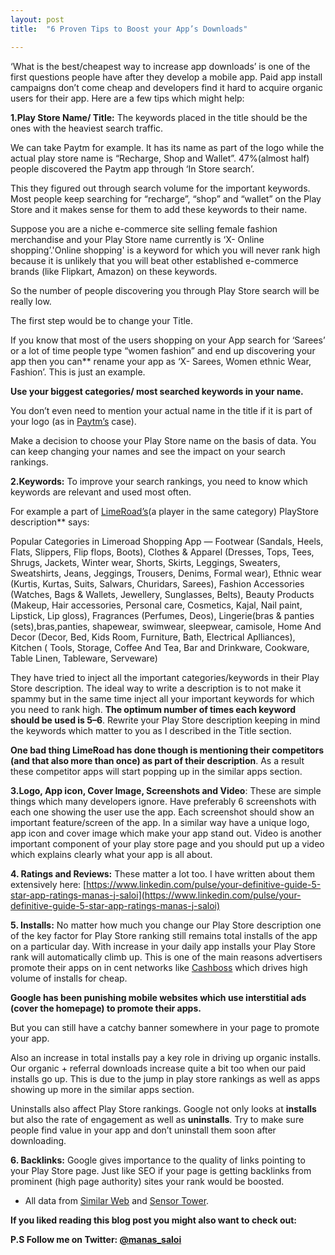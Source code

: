 ```yaml
---
layout: post
title:  "6 Proven Tips to Boost your App’s Downloads"

---
```


‘What is the best/cheapest way to increase app downloads’ is one of the first questions people have after they develop a mobile app. Paid app install campaigns don’t come cheap and developers find it hard to acquire organic users for their app. Here are a few tips which might help:

**1.Play Store Name/ Title:** The keywords placed in the title should be the ones with the heaviest search traffic.

We can take Paytm for example. It has its name as part of the logo while the actual play store name is “Recharge, Shop and Wallet”. 47%(almost half) people discovered the Paytm app through ‘In Store search’.

This they figured out through search volume for the important keywords. Most people keep searching for “recharge”, “shop” and “wallet” on the Play Store and it makes sense for them to add these keywords to their name.

Suppose you are a niche e-commerce site selling female fashion merchandise and your Play Store name currently is ‘X- Online shopping’.'Online shopping' is a keyword for which you will never rank high because it is unlikely that you will beat other established e-commerce brands (like Flipkart, Amazon) on these keywords.

So the number of people discovering you through Play Store search will be really low.

The first step would be to change your Title.

If you know that most of the users shopping on your App search for ‘Sarees’ or a lot of time people type “women fashion” and end up discovering your app then you can** rename your app as ‘X- Sarees, Women ethnic Wear, Fashion’. This is just an example.

**Use your biggest categories/ most searched keywords in your name.**

You don’t even need to mention your actual name in the title if it is part of your logo (as in [Paytm’s](https://play.google.com/store/apps/details?id=net.one97.paytm&hl=en) case).

Make a decision to choose your Play Store name on the basis of data. You can keep changing your names and see the impact on your search rankings.

**2.Keywords:** To improve your search rankings, you need to know which keywords are relevant and used most often.

For example a part of [LimeRoad’s](https://play.google.com/store/apps/details?id=com.shopping.limeroad&hl=en)(a player in the same category) PlayStore description** says:

Popular Categories in Limeroad Shopping App — Footwear (Sandals, Heels, Flats, Slippers, Flip flops, Boots), Clothes & Apparel (Dresses, Tops, Tees, Shrugs, Jackets, Winter wear, Shorts, Skirts, Leggings, Sweaters, Sweatshirts, Jeans, Jeggings, Trousers, Denims, Formal wear), Ethnic wear (Kurtis, Kurtas, Suits, Salwars, Churidars, Sarees), Fashion Accessories (Watches, Bags & Wallets, Jewellery, Sunglasses, Belts), Beauty Products (Makeup, Hair accessories, Personal care, Cosmetics, Kajal, Nail paint, Lipstick, Lip gloss), Fragrances (Perfumes, Deos), Lingerie(bras & panties (sets),bras,panties, shapewear, swimwear, sleepwear, camisole, Home And Decor (Decor, Bed, Kids Room, Furniture, Bath, Electrical Aplliances), Kitchen ( Tools, Storage, Coffee And Tea, Bar and Drinkware, Cookware, Table Linen, Tableware, Serveware)

They have tried to inject all the important categories/keywords in their Play Store description. The ideal way to write a description is to not make it spammy but in the same time inject all your important keywords for which you need to rank high. **The optimum number of times each keyword should be used is 5–6**. Rewrite your Play Store description keeping in mind the keywords which matter to you as I described in the Title section.

**One bad thing LimeRoad has done though is mentioning their competitors (and that also more than once) as part of their description**. As a result these competitor apps will start popping up in the similar apps section.

**3.Logo, App icon, Cover Image, Screenshots and Video**: These are simple things which many developers ignore. Have preferably 6 screenshots with each one showing the user use the app. Each screenshot should show an important feature/screen of the app. In a similar way have a unique logo, app icon and cover image which make your app stand out. Video is another important component of your play store page and you should put up a video which explains clearly what your app is all about.

**4. Ratings and Reviews:** These matter a lot too. I have written about them extensively here: [https://www.linkedin.com/pulse/your-definitive-guide-5-star-app-ratings-manas-j-saloi](https://www.linkedin.com/pulse/your-definitive-guide-5-star-app-ratings-manas-j-saloi)

**5. Installs:** No matter how much you change our Play Store description one of the key factor for Play Store ranking still remains total installs of the app on a particular day. With increase in your daily app installs your Play Store rank will automatically climb up. This is one of the main reasons advertisers promote their apps on in cent networks like [Cashboss](https://play.google.com/store/apps/details?id=in.coupondunia.cashboss&hl=en) which drives high volume of installs for cheap.

**Google has been punishing mobile websites which use interstitial ads (cover the homepage) to promote their apps.**

But you can still have a catchy banner somewhere in your page to promote your app.

Also an increase in total installs pay a key role in driving up organic installs. Our organic + referral downloads increase quite a bit too when our paid installs go up. This is due to the jump in play store rankings as well as apps showing up more in the similar apps section.

Uninstalls also affect Play Store rankings. Google not only looks at **installs** but also the rate of engagement as well as **uninstalls**. Try to make sure people find value in your app and don’t uninstall them soon after downloading.

**6. Backlinks:** Google gives importance to the quality of links pointing to your Play Store page. Just like SEO if your page is getting backlinks from prominent (high page authority) sites your rank would be boosted.

* All data from [Similar Web](http://www.similarweb.com/) and [Sensor Tower](https://sensortower.com/).

**If you liked reading this blog post you might also want to check out:**

**P.S Follow me on Twitter: [@manas_saloi](https://twitter.com/manas_saloi)**

